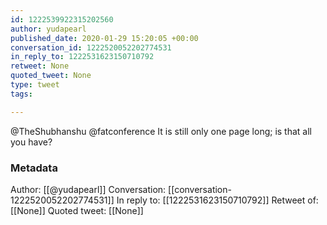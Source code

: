 ```yaml
---
id: 1222539922315202560
author: yudapearl
published_date: 2020-01-29 15:20:05 +00:00
conversation_id: 1222520052202774531
in_reply_to: 1222531623150710792
retweet: None
quoted_tweet: None
type: tweet
tags:

---
```


@TheShubhanshu @fatconference It is still only one page long; is that all you have?

### Metadata

Author: [[@yudapearl]]
Conversation: [[conversation-1222520052202774531]]
In reply to: [[1222531623150710792]]
Retweet of: [[None]]
Quoted tweet: [[None]]
